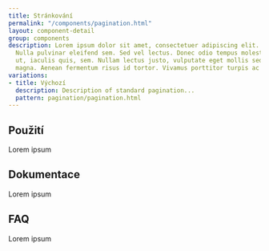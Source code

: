 ```yaml
---
title: Stránkování
permalink: "/components/pagination.html"
layout: component-detail
group: components
description: Lorem ipsum dolor sit amet, consectetuer adipiscing elit. Aliquam ante.
  Nulla pulvinar eleifend sem. Sed vel lectus. Donec odio tempus molestie, porttitor
  ut, iaculis quis, sem. Nullam lectus justo, vulputate eget mollis sed, tempor sed
  magna. Aenean fermentum risus id tortor. Vivamus porttitor turpis ac leo.
variations:
- title: Výchozí
  description: Description of standard pagination...
  pattern: pagination/pagination.html
---
```


## Použití

Lorem ipsum

## Dokumentace

Lorem ipsum

## FAQ

Lorem ipsum